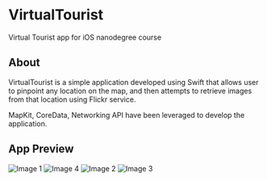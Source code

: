 # VirtualTourist
Virtual Tourist app for iOS nanodegree course

## About

VirtualTourist is a simple application developed using Swift that allows user to pinpoint any location on the map, and then attempts to retrieve images from that location
using Flickr service.

MapKit, CoreData, Networking API have been leveraged to develop the application.

## App Preview

![Image 1](https://i.ibb.co/KNdmYZS/Simulator-Screen-Shot-i-Phone-X-2020-01-22-at-19-04-12.png)
![Image 4](https://i.ibb.co/mCyHR6F/Simulator-Screen-Shot-i-Phone-X-2020-01-22-at-19-04-37.png)
![Image 2](https://i.ibb.co/Ld8h1CF/Simulator-Screen-Shot-i-Phone-X-2020-01-22-at-19-05-04.png)
![Image 3](https://i.ibb.co/kqNVGD8/Simulator-Screen-Shot-i-Phone-X-2020-01-22-at-19-15-53.png)
